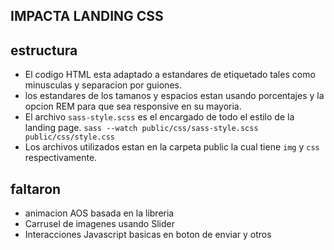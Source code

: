 ## IMPACTA LANDING CSS

## estructura

 * El codigo HTML esta adaptado a estandares de etiquetado tales como minusculas y separacion por guiones.
 * los estandares de los tamanos y espacios estan usando porcentajes y la opcion REM para que sea responsive 
    en su mayoria.
 * El archivo `sass-style.scss` es el encargado de todo el estilo de la landing page.
    `sass --watch public/css/sass-style.scss public/css/style.css`
 * Los archivos utilizados estan en la carpeta public la cual tiene `img` y `css` respectivamente.

## faltaron

 * animacion AOS basada en la libreria
 * Carrusel de imagenes usando Slider
 * Interacciones Javascript basicas en boton de enviar y otros



